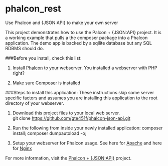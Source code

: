 # phalcon_rest
Use Phalcon and {JSON:API} to make your own server

This project demonstrates how to use the Palcon + {JSON:API} project. 
It is a working example that pulls a the composer package into a Phalcon application. 
The demo app is backed by a sqllite database but any SQL RDBMS should do.


###Before you install, check this list:
1) Install [Phalcon](https://github.com/gte451f/phalcon-json-api.git) to your webserver.  You installed a webserver with PHP right?

2) Make sure [Composer](https://getcomposer.org/) is installed 


###Steps to install this application:
These instructions skip some server specific factors and assumes you are installing this application to the root directory of your webserver.

1) Download this project files to your local web server.  
    git clone https://github.com/gte451f/phalcon-json-api.git
 
 
2) Run the following from inside your newly installed application:
    composer install; composer dumpautoload -o;
        
3) Setup your webserver for Phalcon usage. 
See here for [Apache](https://docs.phalconphp.com/en/latest/reference/apache.html) and here for [Nginx](https://docs.phalconphp.com/en/latest/reference/nginx.html)



For more information, visit the [Phalcon + {JSON:API}](https://github.com/gte451f/phalcon-json-api-package) project.
